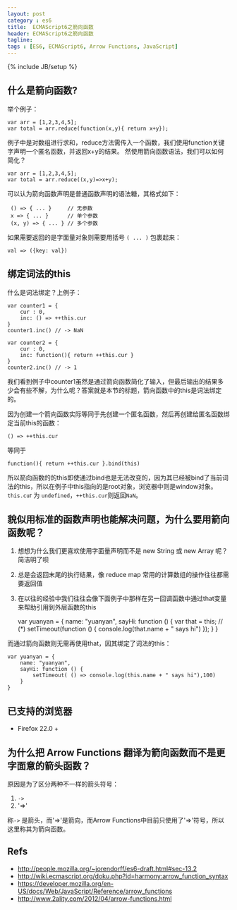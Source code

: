 ```yaml
---
layout: post
category : es6
title:  ECMAScript6之箭向函数
header: ECMAScript6之箭向函数
tagline:
tags : [ES6, ECMAScript6, Arrow Functions, JavaScript]
---
```

{% include JB/setup %}

## 什么是箭向函数?

举个例子：

    var arr = [1,2,3,4,5];
    var total = arr.reduce(function(x,y){ return x+y});

例子中是对数组进行求和，reduce方法需传入一个函数，我们使用function关键字声明一个匿名函数，并返回x+y的结果。
然使用箭向函数语法，我们可以如何简化？

    var arr = [1,2,3,4,5];
    var total = arr.reduce((x,y)=>x+y);

可以认为箭向函数声明是普通函数声明的语法糖，其格式如下：

     () => { ... }     // 无参数
     x => { ... }      // 单个参数
     (x, y) => { ... } // 多个参数

如果需要返回的是字面量对象则需要用括号 `( ... )` 包裹起来：

    val => ({key: val})

## 绑定词法的this

什么是词法绑定？上例子：

    var counter1 = {
        cur : 0,
        inc: () => ++this.cur
    }
    counter1.inc() // -> NaN

    var counter2 = {
        cur : 0,
        inc: function(){ return ++this.cur }
    }
    counter2.inc() // -> 1


我们看到例子中counter1虽然是通过箭向函数简化了输入，但最后输出的结果多少会有些不解，为什么呢？答案就是本节的标题，箭向函数中的this是词法绑定的。

因为创建一个箭向函数实际等同于先创建一个匿名函数，然后再创建给匿名函数绑定当前this的函数：

    () => ++this.cur

等同于

    function(){ return ++this.cur }.bind(this)

所以箭向函数的的this即使通过bind也是无法改变的，因为其已经被bind了当前词法的this，所以在例子中this指向的是root对象，浏览器中则是window对象。
`this.cu`r 为 `undefined`，`++this.cur`则返回`NaN`。

## 貌似用标准的函数声明也能解决问题，为什么要用箭向函数呢？

1. 想想为什么我们更喜欢使用字面量声明而不是 new String 或 new Array 呢？ 简洁明了呗
2. 总是会返回末尾的执行结果，像 reduce map 常用的计算数组的操作往往都需要返回值
3. 在以往的经验中我们往往会像下面例子中那样在另一回调函数中通过that变量来帮助引用到外层函数的this

    var yuanyan = {
        name: "yuanyan",
        sayHi: function () {
            var that = this;  // (*)
            setTimeout(function () {
                console.log(that.name + " says hi")
            });
        }
    }

而通过箭向函数则无需再使用that，因其绑定了词法的this：

    var yuanyan = {
        name: "yuanyan",
        sayHi: function () {
            setTimeout( () => console.log(this.name + " says hi"),100)
        }
    }

## 已支持的浏览器

* Firefox 22.0 +


## 为什么把 Arrow Functions 翻译为箭向函数而不是更字面意的箭头函数？
原因是为了区分两种不一样的箭头符号：

1. `->`
2. '=>'

称`->` 是箭头，而'=>'是箭向，而Arrow Functions中目前只使用了'=>'符号，所以这里称其为箭向函数。


## Refs
* http://people.mozilla.org/~jorendorff/es6-draft.html#sec-13.2
* http://wiki.ecmascript.org/doku.php?id=harmony:arrow_function_syntax
* https://developer.mozilla.org/en-US/docs/Web/JavaScript/Reference/arrow_functions
* http://www.2ality.com/2012/04/arrow-functions.html
